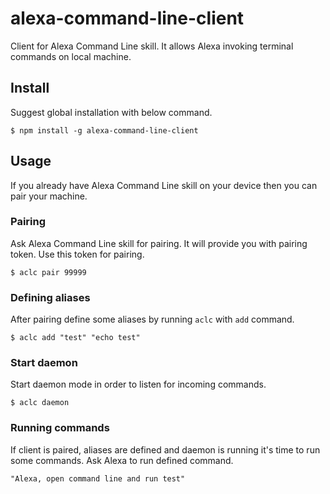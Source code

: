 # alexa-command-line-client

Client for Alexa Command Line skill. It allows Alexa invoking terminal commands on local machine.

## Install
Suggest global installation with below command.
```
$ npm install -g alexa-command-line-client
```

## Usage

If you already have Alexa Command Line skill on your device then you can pair your machine.

### Pairing
Ask Alexa Command Line skill for pairing. It will provide you with pairing token.
Use this token for pairing.
```
$ aclc pair 99999
```

### Defining aliases
After pairing define some aliases by running `aclc` with `add` command.
```
$ aclc add "test" "echo test"
```

### Start daemon
Start daemon mode in order to listen for incoming commands.
```
$ aclc daemon
```

### Running commands
If client is paired, aliases are defined and daemon is running it's time to run some commands.
Ask Alexa to run defined command.
```
"Alexa, open command line and run test"
```
